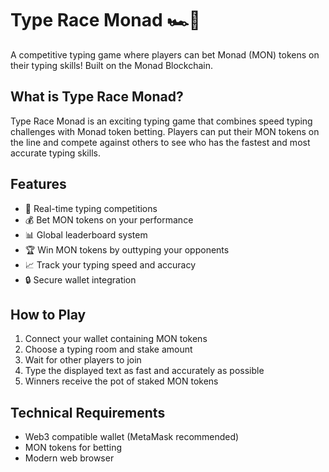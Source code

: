 # Type Race Monad 🏎️💨

A competitive typing game where players can bet Monad (MON) tokens on their typing skills! Built on the Monad Blockchain.

## What is Type Race Monad?

Type Race Monad is an exciting typing game that combines speed typing challenges with Monad token betting. Players can put their MON tokens on the line and compete against others to see who has the fastest and most accurate typing skills.

## Features

- 🎯 Real-time typing competitions
- 💰 Bet MON tokens on your performance
- 📊 Global leaderboard system
- 🏆 Win MON tokens by outtyping your opponents
- 📈 Track your typing speed and accuracy
- 🔒 Secure wallet integration

## How to Play

1. Connect your wallet containing MON tokens
2. Choose a typing room and stake amount
3. Wait for other players to join
4. Type the displayed text as fast and accurately as possible
5. Winners receive the pot of staked MON tokens

## Technical Requirements

- Web3 compatible wallet (MetaMask recommended)
- MON tokens for betting
- Modern web browser
